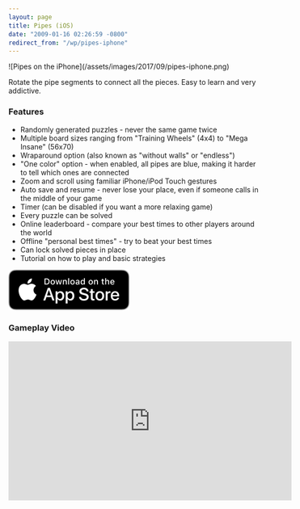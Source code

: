 ```yaml
---
layout: page
title: Pipes (iOS)
date: "2009-01-16 02:26:59 -0800"
redirect_from: "/wp/pipes-iphone"
---
```


<aside markdown="1">
  ![Pipes on the iPhone](/assets/images/2017/09/pipes-iphone.png)
</aside>

Rotate the pipe segments to connect all the pieces. Easy to learn and very addictive.

### Features

- Randomly generated puzzles - never the same game twice
- Multiple board sizes ranging from "Training Wheels" (4x4) to "Mega Insane" (56x70)
- Wraparound option (also known as "without walls" or "endless")
- "One color" option - when enabled, all pipes are blue, making it harder to tell which ones are connected
- Zoom and scroll using familiar iPhone/iPod Touch gestures
- Auto save and resume - never lose your place, even if someone calls in the middle of your game
- Timer (can be disabled if you want a more relaxing game)
- Every puzzle can be solved
- Online leaderboard - compare your best times to other players around the world
- Offline "personal best times" - try to beat your best times
- Can lock solved pieces in place
- Tutorial on how to play and basic strategies

[![Download on the App Store](/assets/images/3rdparty/Download_on_the_App_Store_Badge_US-UK_RGB_blk_092917.svg)](https://apps.apple.com/us/app/pipes/id296105712)

### Gameplay Video

<iframe width="560" height="315" src="https://www.youtube.com/embed/9LFMwq98KUs" title="YouTube video player" frameborder="0" allow="accelerometer; autoplay; clipboard-write; encrypted-media; gyroscope; picture-in-picture" allowfullscreen></iframe>

